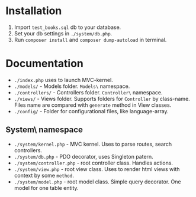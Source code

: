 # Installation

1. Import `test_books.sql` db to your database.
2. Set your db settings in `./system/db.php`.
3. Run `composer install` and `composer dump-autoload` in terminal.

# Documentation

* `./index.php` uses to launch MVC-kernel.
* `./models/` - Models folder. `Models\` namespace.
* `./controllers/` - Controllers folder. `Controller\` namespace.
* `./views/` - Views folder. Supports folders for `Controller` by class-name. Files name are compared with `generate` method in View classes.
* `./config/` - Folder for configurational files, like language-array.


## System\ namespace
* `./system/kernel.php` - MVC kernel. Uses to parse routes, search controllers.
* `./system/db.php` - PDO decorator, uses Singleton patern.
* `./system/controller.php` - root controller class. Handles actions.
* `./system/view.php` - root view class. Uses to render html views with context by some `method`.
* `./system/model.php` - root model class. Simple query decorator. One model for one table entity.
